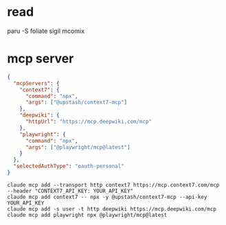 # read
paru -S foliate sigil mcomix

# mcp server
```json
{
  "mcpServers": {
    "context7": {
      "command": "npx",
      "args": ["@upstash/context7-mcp"]
    },
    "deepwiki": {
      "httpUrl": "https://mcp.deepwiki.com/mcp"
    },
    "playwright": {
      "command": "npx",
      "args": ["@playwright/mcp@latest"]
    }
  },
  "selectedAuthType": "oauth-personal"
}
```

`claude mcp add --transport http context7 https://mcp.context7.com/mcp --header "CONTEXT7_API_KEY: YOUR_API_KEY"`  
`claude mcp add context7 -- npx -y @upstash/context7-mcp --api-key YOUR_API_KEY`    
`claude mcp add -s user -t http deepwiki https://mcp.deepwiki.com/mcp`   
`claude mcp add playwright npx @playwright/mcp@latest`     

